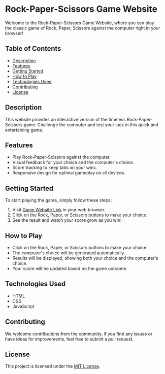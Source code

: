 # Rock-Paper-Scissors Game Website

Welcome to the Rock-Paper-Scissors Game Website, where you can play the classic game of Rock, Paper, Scissors against the computer right in your browser!


## Table of Contents

- [Description](#description)
- [Features](#features)
- [Getting Started](#getting-started)
- [How to Play](#how-to-play)
- [Technologies Used](#technologies-used)
- [Contributing](#contributing)
- [License](#license)

## Description

This website provides an interactive version of the timeless Rock-Paper-Scissors game. Challenge the computer and test your luck in this quick and entertaining game.


## Features

- Play Rock-Paper-Scissors against the computer.
- Visual feedback for your choice and the computer's choice.
- Score tracking to keep tabs on your wins.
- Responsive design for optimal gameplay on all devices.

## Getting Started

To start playing the game, simply follow these steps:

1. Visit [Game Website Link](https://ahmedalharees.github.io/rock-paper-scissors) in your web browser.
2. Click on the Rock, Paper, or Scissors buttons to make your choice.
3. See the result and watch your score grow as you win!

## How to Play

- Click on the Rock, Paper, or Scissors buttons to make your choice.
- The computer's choice will be generated automatically.
- Results will be displayed, showing both your choice and the computer's choice.
- Your score will be updated based on the game outcome.

## Technologies Used

- HTML
- CSS
- JavaScript

## Contributing

We welcome contributions from the community. If you find any issues or have ideas for improvements, feel free to submit a pull request.

## License

This project is licensed under the [MIT License](LICENSE).